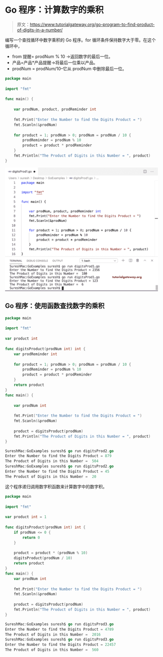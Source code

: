 # Go 程序：计算数字的乘积

> 原文：<https://www.tutorialgateway.org/go-program-to-find-product-of-digits-in-a-number/>

编写一个查找循环中数字乘积的 Go 程序。for 循环条件保持数字大于零。在这个循环中，

*   from 提醒= prodNum % 10 ->返回数字的最后一位。
*   产品=产品*产品提醒->将最后一位乘以产品。
*   prodNum = prodNum/10–它从 prodNum 中删除最后一位。

```go
package main

import "fmt"

func main() {

    var prodNum, product, prodReminder int

    fmt.Print("Enter the Number to find the Digits Product = ")
    fmt.Scanln(&prodNum)

    for product = 1; prodNum > 0; prodNum = prodNum / 10 {
        prodReminder = prodNum % 10
        product = product * prodReminder
    }
    fmt.Println("The Product of Digits in this Number = ", product)
}
```

![Go Program to find Product of Digits in a Number 1](img/0fd9fd0561afa504b6a6571686aad418.png)

## Go 程序：使用函数查找数字的乘积

```go
package main

import "fmt"

var product int

func digitsProduct(prodNum int) int {
    var prodReminder int

    for product = 1; prodNum > 0; prodNum = prodNum / 10 {
        prodReminder = prodNum % 10
        product = product * prodReminder
    }
    return product
}
func main() {

    var prodNum int

    fmt.Print("Enter the Number to find the Digits Product = ")
    fmt.Scanln(&prodNum)

    product = digitsProduct(prodNum)
    fmt.Println("The Product of Digits in this Number = ", product)
}
```

```go
SureshMac:GoExamples suresh$ go run digitsProd2.go
Enter the Number to find the Digits Product = 879
The Product of Digits in this Number =  504
SureshMac:GoExamples suresh$ go run digitsProd2.go
Enter the Number to find the Digits Product = 45
The Product of Digits in this Number =  20
```

这个程序递归调用数字积函数来计算数字中的数字积。

```go
package main

import "fmt"

var product int = 1

func digitsProduct(prodNum int) int {
    if prodNum <= 0 {
        return 0
    }

    product = product * (prodNum % 10)
    digitsProduct(prodNum / 10)
    return product
}
func main() {
    var prodNum int

    fmt.Print("Enter the Number to find the Digits Product = ")
    fmt.Scanln(&prodNum)

    product = digitsProduct(prodNum)
    fmt.Println("The Product of Digits in this Number = ", product)
}
```

```go
SureshMac:GoExamples suresh$ go run digitsProd3.go
Enter the Number to find the Digits Product = 4789
The Product of Digits in this Number =  2016
SureshMac:GoExamples suresh$ go run digitsProd3.go
Enter the Number to find the Digits Product = 22457
The Product of Digits in this Number =  560
```